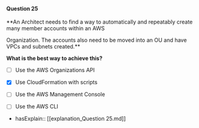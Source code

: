 #### Question  25


**An Architect needs to find a way to automatically and repeatably create many member accounts within an AWS

Organization. The accounts also need to be moved into an OU and have VPCs and subnets created.**


**What is the best way to achieve this?**


- [ ] Use the AWS Organizations API


- [x] Use CloudFormation with scripts


- [ ] Use the AWS Management Console


- [ ] Use the AWS CLI



- hasExplain:: [[explanation_Question  25.md]]